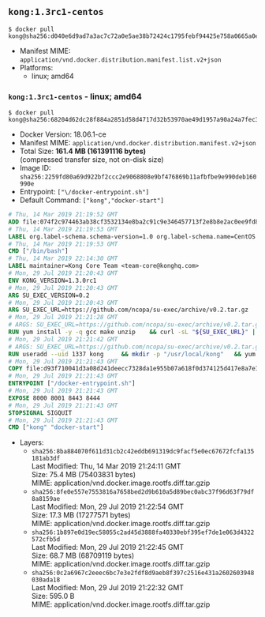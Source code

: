## `kong:1.3rc1-centos`

```console
$ docker pull kong@sha256:d040e6d9ad7a3ac7c72a0e5ae38b72424c1795febf94425e758a0665a0e4c15b
```

-	Manifest MIME: `application/vnd.docker.distribution.manifest.list.v2+json`
-	Platforms:
	-	linux; amd64

### `kong:1.3rc1-centos` - linux; amd64

```console
$ docker pull kong@sha256:68204d62dc28f884a2851d58d4717d32b53970ae49d1957a90a24a7fec32f560
```

-	Docker Version: 18.06.1-ce
-	Manifest MIME: `application/vnd.docker.distribution.manifest.v2+json`
-	Total Size: **161.4 MB (161391116 bytes)**  
	(compressed transfer size, not on-disk size)
-	Image ID: `sha256:2259fd80a69d922bf2ccc2e9068808e9bf476869b11afbfbe9e990deb160990e`
-	Entrypoint: `["\/docker-entrypoint.sh"]`
-	Default Command: `["kong","docker-start"]`

```dockerfile
# Thu, 14 Mar 2019 21:19:52 GMT
ADD file:074f2c974463ab38cf3532134e8ba2c91c9e346457713f2e8b8e2ac0ee9fd83d in / 
# Thu, 14 Mar 2019 21:19:53 GMT
LABEL org.label-schema.schema-version=1.0 org.label-schema.name=CentOS Base Image org.label-schema.vendor=CentOS org.label-schema.license=GPLv2 org.label-schema.build-date=20190305
# Thu, 14 Mar 2019 21:19:53 GMT
CMD ["/bin/bash"]
# Thu, 14 Mar 2019 22:14:30 GMT
LABEL maintainer=Kong Core Team <team-core@konghq.com>
# Mon, 29 Jul 2019 21:20:43 GMT
ENV KONG_VERSION=1.3.0rc1
# Mon, 29 Jul 2019 21:20:43 GMT
ARG SU_EXEC_VERSION=0.2
# Mon, 29 Jul 2019 21:20:43 GMT
ARG SU_EXEC_URL=https://github.com/ncopa/su-exec/archive/v0.2.tar.gz
# Mon, 29 Jul 2019 21:21:28 GMT
# ARGS: SU_EXEC_URL=https://github.com/ncopa/su-exec/archive/v0.2.tar.gz SU_EXEC_VERSION=0.2
RUN yum install -y -q gcc make unzip 	&& curl -sL "${SU_EXEC_URL}" | tar -C /tmp -zxf - 	&& make -C "/tmp/su-exec-${SU_EXEC_VERSION}" 	&& cp "/tmp/su-exec-${SU_EXEC_VERSION}/su-exec" /usr/bin 	&& rm -fr "/tmp/su-exec-${SU_EXEC_VERSION}" 	&& yum autoremove -y -q gcc make 	&& yum clean all -q 	&& rm -fr /var/cache/yum/* /tmp/yum_save*.yumtx /root/.pki
# Mon, 29 Jul 2019 21:21:42 GMT
# ARGS: SU_EXEC_URL=https://github.com/ncopa/su-exec/archive/v0.2.tar.gz SU_EXEC_VERSION=0.2
RUN useradd --uid 1337 kong 	&& mkdir -p "/usr/local/kong" 	&& yum install -y https://bintray.com/kong/kong-rpm/download_file?file_path=centos/7/kong-$KONG_VERSION.el7.noarch.rpm 	&& yum clean all 	&& chown -R kong:0 /usr/local/kong 	&& chmod -R g=u /usr/local/kong
# Mon, 29 Jul 2019 21:21:43 GMT
COPY file:d93f710041d3a08d241deecc7328da1e955b07a618f0d374125d417e8a7e1640 in /docker-entrypoint.sh 
# Mon, 29 Jul 2019 21:21:43 GMT
ENTRYPOINT ["/docker-entrypoint.sh"]
# Mon, 29 Jul 2019 21:21:43 GMT
EXPOSE 8000 8001 8443 8444
# Mon, 29 Jul 2019 21:21:43 GMT
STOPSIGNAL SIGQUIT
# Mon, 29 Jul 2019 21:21:43 GMT
CMD ["kong" "docker-start"]
```

-	Layers:
	-	`sha256:8ba884070f611d31cb2c42eddb691319dc9facf5e0ec67672fcfa135181ab3df`  
		Last Modified: Thu, 14 Mar 2019 21:24:11 GMT  
		Size: 75.4 MB (75403831 bytes)  
		MIME: application/vnd.docker.image.rootfs.diff.tar.gzip
	-	`sha256:8fe0e557e7553816a7658bed2d9b610a5d89bec0abc37f96d63f79df8a8159ae`  
		Last Modified: Mon, 29 Jul 2019 21:22:54 GMT  
		Size: 17.3 MB (17277571 bytes)  
		MIME: application/vnd.docker.image.rootfs.diff.tar.gzip
	-	`sha256:1b897e0d19ec58055c2ad45d3888fa40330ebf395ef7de1e063d4322572cfb5d`  
		Last Modified: Mon, 29 Jul 2019 21:22:45 GMT  
		Size: 68.7 MB (68709119 bytes)  
		MIME: application/vnd.docker.image.rootfs.diff.tar.gzip
	-	`sha256:0c2a6967c2eeec6bc7e3e2fdf8d9aeb8f397c2516e431a2602603948030ada18`  
		Last Modified: Mon, 29 Jul 2019 21:22:32 GMT  
		Size: 595.0 B  
		MIME: application/vnd.docker.image.rootfs.diff.tar.gzip
